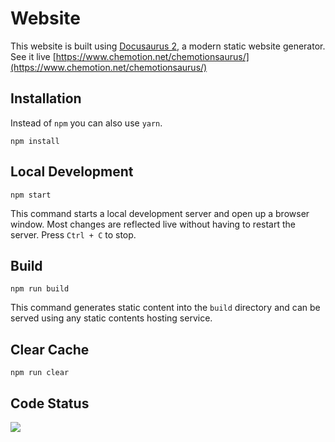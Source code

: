 # Website
This website is built using [Docusaurus 2](https://v2.docusaurus.io/), a modern static website generator.  
See it live [https://www.chemotion.net/chemotionsaurus/](https://www.chemotion.net/chemotionsaurus/)

## Installation
Instead of ```npm``` you can also use ```yarn```.

```console
npm install
```

## Local Development

```console
npm start
```

This command starts a local development server and open up a browser window. Most changes are reflected live without having to restart the server. Press ```Ctrl + C``` to stop.

## Build

```console
npm run build
```

This command generates static content into the `build` directory and can be served using any static contents hosting service.

## Clear Cache
```console
npm run clear
```

## Code Status
![](https://github.com/ComPlat/chemotion_saurus/actions/workflows/build.yml/badge.svg)
